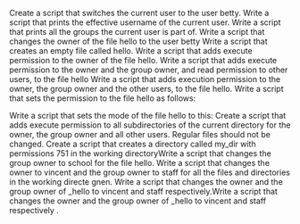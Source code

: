 Create a script that switches the current user to the user betty.
Write a script that prints the effective username of the current user.
Write a script that prints all the groups the current user is part of.
Write a script that changes the owner of the file hello to the user betty
Write a script that creates an empty file called hello.
Write a script that adds execute permission to the owner of the file hello.
Write a script that adds execute permission to the owner and the group owner, and read permission to other users, to the file hello
Write a script that adds execution permission to the owner, the group owner and the other users, to the file hello.
Write a script that sets the permission to the file hello as follows:

Write a script that sets the mode of the file hello to this:
Create a script that adds execute permission to all subdirectories of the current directory for the owner, the group owner and all other users. Regular files should not be changed.
Create a script that creates a directory called my_dir with permissions 751 in the working directoryWrite a script that changes the group owner to school for the file hello.
Write a script that changes the owner to vincent and the group owner to staff for all the files and directories in the working directe gnen.
Write a script that changes the owner and the group owner of _hello to vincent and staff respectively.Write a script that changes the owner and the group owner of _hello to vincent and staff respectively
.

